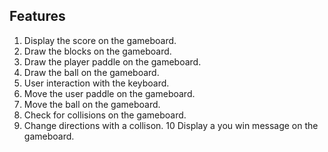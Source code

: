 ## Features

1. Display the score on the gameboard.
2. Draw the blocks on the gameboard.
3. Draw the player paddle on the gameboard.
4. Draw the ball on the gameboard.
5. User interaction with the keyboard.
6. Move the user paddle on the gameboard.
7. Move the ball on the gameboard.
8. Check for collisions on the gameboard.
9. Change directions with a collison.
   10 Display a you win message on the gameboard.
